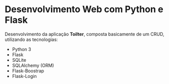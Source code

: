 # Desenvolvimento Web com Python e Flask

Desenvolvimento da aplicação **Toilter**, composta basicamente de um CRUD, utilizando as tecnologias:
- Python 3
- Flask
- SQLite
- SQLAlchemy (ORM)
- Flask-Boostrap
- Flask-Login
